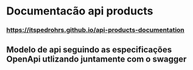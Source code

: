 # Documentacão api products

### https://itspedrohrs.github.io/api-products-documentation

## Modelo de api seguindo as especificações OpenApi utlizando juntamente com o swagger



